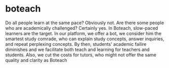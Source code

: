 # boteach
Do all people learn at the same pace? Obviously not. Are there some people who are academically challenged? Certainly yes. In Boteach, slow-paced learners are the target. In our platform, we offer a bot, we consider him the smartest study comrade, who can explain study concepts, answer inquiries, and repeat perplexing concepts. By then, students' academic failire diminishes and we facilitate both teach and learning for teachers and students. Also, we cut the costs for tutors, who might not offer the same quality and clarity as Boteach
